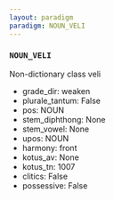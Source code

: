 ```yaml
---
layout: paradigm
paradigm: NOUN_VELI
---
```

### ` NOUN_VELI `

Non-dictionary class veli
* grade_dir: weaken
* plurale_tantum: False
* pos: NOUN
* stem_diphthong: None
* stem_vowel: None
* upos: NOUN
* harmony: front
* kotus_av: None
* kotus_tn: 1007
* clitics: False
* possessive: False
